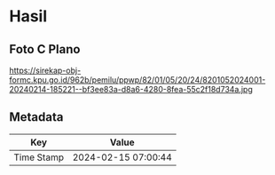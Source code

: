 # Hasil

## Foto C Plano

https://sirekap-obj-formc.kpu.go.id/962b/pemilu/ppwp/82/01/05/20/24/8201052024001-20240214-185221--bf3ee83a-d8a6-4280-8fea-55c2f18d734a.jpg


## Metadata

| Key        | Value               |
| ---------- | ------------------- |
| Time Stamp | 2024-02-15 07:00:44 |



